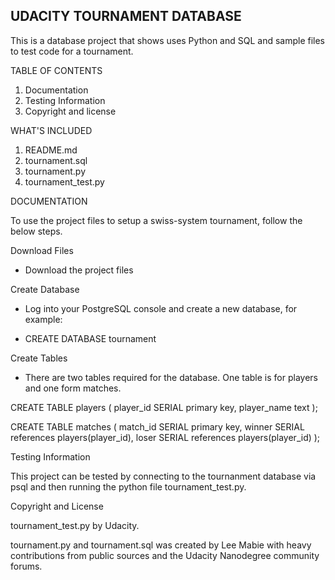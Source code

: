 UDACITY TOURNAMENT DATABASE
---------------------------

This is a database project that shows uses Python and SQL and sample files to test code for a tournament.

TABLE OF CONTENTS

1. Documentation
2. Testing Information
3. Copyright and license

WHAT'S INCLUDED

1. README.md
2. tournament.sql
3. tournament.py
4. tournament_test.py

DOCUMENTATION

To use the project files to setup a swiss-system tournament, follow the below steps.

Download Files

- Download the project files

Create Database

- Log into your PostgreSQL console and create a new database, for example:

- CREATE DATABASE tournament 

Create Tables

- There are two tables required for the database.  One table is for players and one form matches.

CREATE TABLE players (
    player_id SERIAL primary key, 
    player_name text
    );

CREATE TABLE matches (
    match_id SERIAL primary key, 
    winner SERIAL references players(player_id), 
    loser SERIAL references players(player_id)
    );

Testing Information

This project can be tested by connecting to the tournanment database via psql and then running the python file tournament_test.py.

Copyright and License

tournament_test.py by Udacity.

tournament.py and tournament.sql was created by Lee Mabie with heavy contributions from public sources and the Udacity Nanodegree community forums.
